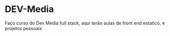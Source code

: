# DEV-Media
Faço curso do Dev Media full stack, aqui terão aulas de front end estatico, e projetos pessoais
